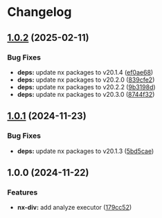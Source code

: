 # Changelog

## [1.0.2](https://github.com/ebizbase/dev-infras/compare/nx-dive-v1.0.1...nx-dive-v1.0.2) (2025-02-11)


### Bug Fixes

* **deps:** update nx packages to v20.1.4 ([ef0ae68](https://github.com/ebizbase/dev-infras/commit/ef0ae68734f125319a9b2888a2766021b5b56cbb))
* **deps:** update nx packages to v20.2.0 ([839cfe2](https://github.com/ebizbase/dev-infras/commit/839cfe25cab817d7e89024097135cca2c47a8193))
* **deps:** update nx packages to v20.2.2 ([9b3198d](https://github.com/ebizbase/dev-infras/commit/9b3198d1706fff6ffeee96772849f707b75309e6))
* **deps:** update nx packages to v20.3.0 ([8744f32](https://github.com/ebizbase/dev-infras/commit/8744f32cabd7a6f92a6191a0742989cdd66525f1))

## [1.0.1](https://github.com/ebizbase/dev-infras/compare/nx-dive-v1.0.0...nx-dive-v1.0.1) (2024-11-23)


### Bug Fixes

* **deps:** update nx packages to v20.1.3 ([5bd5cae](https://github.com/ebizbase/dev-infras/commit/5bd5cae08c85741cc8ca4160334966b5a3df64d8))

## 1.0.0 (2024-11-22)


### Features

* **nx-div:** add analyze executor ([179cc52](https://github.com/ebizbase/dev-infras/commit/179cc52f3e75ea7295d8ff2c476844088675fa5a))
